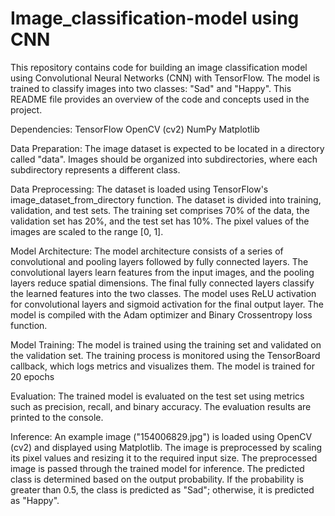 # Image_classification-model using CNN
This repository contains code for building an image classification model using Convolutional Neural Networks (CNN) with TensorFlow. The model is trained to classify images into two classes: "Sad" and "Happy". This README file provides an overview of the code and concepts used in the project.

Dependencies:
TensorFlow
OpenCV (cv2)
NumPy
Matplotlib

Data Preparation:
The image dataset is expected to be located in a directory called "data".
Images should be organized into subdirectories, where each subdirectory represents a different class.

Data Preprocessing:
The dataset is loaded using TensorFlow's image_dataset_from_directory function.
The dataset is divided into training, validation, and test sets.
The training set comprises 70% of the data, the validation set has 20%, and the test set has 10%.
The pixel values of the images are scaled to the range [0, 1].

Model Architecture:
The model architecture consists of a series of convolutional and pooling layers followed by fully connected layers.
The convolutional layers learn features from the input images, and the pooling layers reduce spatial dimensions.
The final fully connected layers classify the learned features into the two classes.
The model uses ReLU activation for convolutional layers and sigmoid activation for the final output layer.
The model is compiled with the Adam optimizer and Binary Crossentropy loss function.

Model Training:
The model is trained using the training set and validated on the validation set.
The training process is monitored using the TensorBoard callback, which logs metrics and visualizes them.
The model is trained for 20 epochs

Evaluation:
The trained model is evaluated on the test set using metrics such as precision, recall, and binary accuracy.
The evaluation results are printed to the console.

Inference:
An example image ("154006829.jpg") is loaded using OpenCV (cv2) and displayed using Matplotlib.
The image is preprocessed by scaling its pixel values and resizing it to the required input size.
The preprocessed image is passed through the trained model for inference.
The predicted class is determined based on the output probability. If the probability is greater than 0.5, the class is predicted as "Sad"; otherwise, it is predicted as "Happy".
